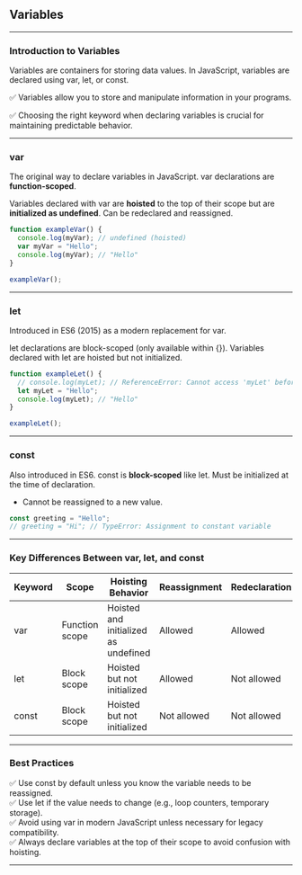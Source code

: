 ## Variables

---

### Introduction to Variables

<span class="emphasis">Variables</span> are containers for storing data values. In <span class="emphasis">JavaScript</span>, variables are declared using <span class="codeSnip">var</span>, <span class="codeSnip">let</span>, or <span class="codeSnip">const</span>.

✅ Variables allow you to store and manipulate information in your programs.  

✅ Choosing the right keyword when declaring variables is crucial for maintaining predictable behavior.

---

### var

The original way to declare variables in JavaScript. <span class="codeSnip">var</span> declarations are **function-scoped**.  

Variables declared with <span class="codeSnip">var</span> are **hoisted** to the top of their scope but are **initialized as undefined**. Can be redeclared and reassigned.

```javascript
function exampleVar() {
  console.log(myVar); // undefined (hoisted)
  var myVar = "Hello";
  console.log(myVar); // "Hello"
}

exampleVar();
```

---

### let

Introduced in <span class="emphasis">ES6 (2015)</span> as a modern replacement for <span class="codeSnip">var</span>. 

<span class="codeSnip">let</span> declarations are <span class="emphasis">block-scoped</span> (only available within <span class="codeSnip">{}</span>).
Variables declared with <span class="codeSnip">let</span> are hoisted but not initialized.

```javascript
function exampleLet() {
  // console.log(myLet); // ReferenceError: Cannot access 'myLet' before initialization
  let myLet = "Hello";
  console.log(myLet); // "Hello"
}

exampleLet();
```

---

### const

Also introduced in ES6. <span class="codeSnip">const</span> is **block-scoped** like <span class="codeSnip">let</span>. Must be <span class="emphasis">initialized</span> at the time of <span class="secondEmphasis">declaration</span>.
- Cannot be reassigned to a new value.

```javascript
const greeting = "Hello";
// greeting = "Hi"; // TypeError: Assignment to constant variable
```

---

### Key Differences Between var, let, and const

<table class="notesTable">
  <thead>
    <tr class="tableHeader">
      <th class="tableCellHeader">Keyword</th>
      <th class="tableCellHeader">Scope</th>
      <th class="tableCellHeader">Hoisting Behavior</th>
      <th class="tableCellHeader">Reassignment</th>
      <th class="tableCellHeader">Redeclaration</th>
    </tr>
  </thead>
  <tbody>
    <tr class="tableRow">
      <td class="tableCell">var</td>
      <td class="tableCell">Function scope</td>
      <td class="tableCell">Hoisted and initialized as undefined</td>
      <td class="tableCell">Allowed</td>
      <td class="tableCell">Allowed</td>
    </tr>
    <tr class="tableRow">
      <td class="tableCell">let</td>
      <td class="tableCell">Block scope</td>
      <td class="tableCell">Hoisted but not initialized</td>
      <td class="tableCell">Allowed</td>
      <td class="tableCell">Not allowed</td>
    </tr>
    <tr class="tableRow">
      <td class="tableCell">const</td>
      <td class="tableCell">Block scope</td>
      <td class="tableCell">Hoisted but not initialized</td>
      <td class="tableCell">Not allowed</td>
      <td class="tableCell">Not allowed</td>
    </tr>
  </tbody>
</table>

---

### Best Practices

✅ Use <span class="codeSnip">const</span> by default unless you know the variable needs to be reassigned.  
✅ Use <span class="codeSnip">let</span> if the value needs to change (e.g., loop counters, temporary storage).  
✅ Avoid using <span class="codeSnip">var</span> in modern JavaScript unless necessary for legacy compatibility.  
✅ Always declare variables at the top of their scope to avoid confusion with hoisting.

---
